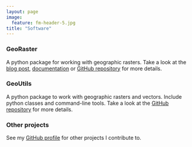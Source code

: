 ```yaml
---
layout: page
image:
  feature: fm-header-5.jpg
title: "Software"
---
```


### GeoRaster

A python package for working with geographic rasters. Take a look at the [blog post](georaster-released), [documentation](http://georaster.readthedocs.io/en/latest/) or [GitHub repository](https://github.com/geoutils/georaster) for more details.

### GeoUtils

A python package to work with geographic rasters and vectors. Include python classes and command-line tools. Take a look at the [GitHub repository](https://github.com/GeoUtils/geoutils) for more details.


### Other projects

See my [GitHub profile](https://github.com/adehecq) for other projects I contribute to.
